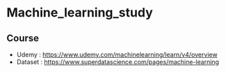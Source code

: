 # Machine_learning_study

## Course

- Udemy :  https://www.udemy.com/machinelearning/learn/v4/overview
- Dataset : https://www.superdatascience.com/pages/machine-learning
